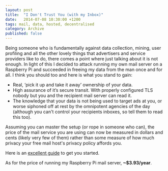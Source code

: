 ```yaml
---
layout: post
title:  "I Don't Trust You (with my Inbox)"
date:   2014-07-08 10:30:00 +1200
tags: mail, data, hosted, decentralised
category: Archive
published: false
---
```


Being someone who is fundamentally against data collection, mining, user profiling and all the other lovely things that advertisers and service providers like to do, there comes a point where just talking about it is not enough. In light of this I decided to attack running my own mail server on a Raspberry Pi and succeeded in freeing my data from the man once and for all. I think you should too and here is what you stand to gain:

- Real, ‘pick it up and take it away’ ownership of your data.
- High assurance of it’s secure transit. With properly configured TLS nobody but you and the recipient mail server can read it.
- The knowledge that your data is not being used to target ads at you, or worse siphoned off at rest by the omnipotent agencies of the day (although you can't control your recipients inboxes, so tell them to read this too).

Assuming you can master the setup (or rope in someone who can), the price of the mail service you are using can now be measured in dollars and cents (likely very few of them) rather than some measure of how much privacy your free mail host's privacy policy affords you.

Here is an [excellent guide](http://www.samhobbs.co.uk/raspberry-pi-email-server) to get you started.

As for the price of running my Raspberry Pi mail server, **~$3.93/year**.
